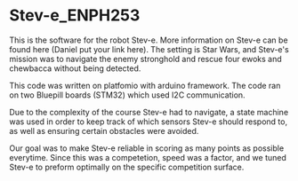 # Stev-e_ENPH253

This is the software for the robot Stev-e. More information on Stev-e can be found here (Daniel put your link here).
The setting is Star Wars, and Stev-e's mission was to navigate the enemy stronghold and rescue four ewoks and chewbacca 
without being detected. 

This code was written on platfomio with arduino framework. The code ran on two Bluepill boards (STM32) which used I2C 
communication.

Due to the complexity of the course Stev-e had to navigate, a state machine was used in order to keep track of which sensors 
Stev-e should respond to, as well as ensuring certain obstacles were avoided.

Our goal was to make Stev-e reliable in scoring as many points as possible everytime. Since this was a competetion, speed was a factor, and we tuned Stev-e to preform optimally on the specific competition surface.
